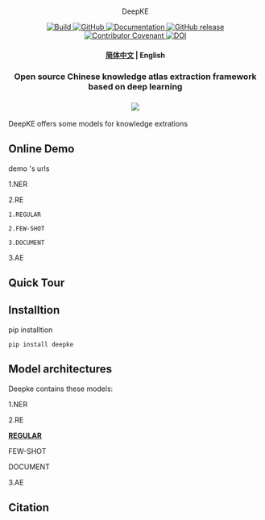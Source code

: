 <p align="center">
    <br>
    <!-- <img src="https://raw.githubusercontent.com/huggingface/transformers/master/docs/source/imgs/transformers_logo_name.png" width="400"/> -->
    DeepKE
    <br>
<p>
<p align="center">
    <a href="https://circleci.com/gh/huggingface/transformers">
        <img alt="Build" src="https://img.shields.io/circleci/build/github/huggingface/transformers/master">
    </a>
    <a href="https://github.com/huggingface/transformers/blob/master/LICENSE">
        <img alt="GitHub" src="https://img.shields.io/github/license/huggingface/transformers.svg?color=blue">
    </a>
    <a href="https://huggingface.co/transformers/index.html">
        <img alt="Documentation" src="https://img.shields.io/website/http/huggingface.co/transformers/index.html.svg?down_color=red&down_message=offline&up_message=online">
    </a>
    <a href="https://github.com/huggingface/transformers/releases">
        <img alt="GitHub release" src="https://img.shields.io/github/release/huggingface/transformers.svg">
    </a>
    <a href="https://github.com/huggingface/transformers/blob/master/CODE_OF_CONDUCT.md">
        <img alt="Contributor Covenant" src="https://img.shields.io/badge/Contributor%20Covenant-v2.0%20adopted-ff69b4.svg">
    </a>
    <a href="https://zenodo.org/badge/latestdoi/155220641"><img src="https://zenodo.org/badge/155220641.svg" alt="DOI"></a>
</p>
<h4 align="center">
    <p>
        <a href="https://github.com/zjunlp/DeepKE/blob/test_new_deepke/README.md">简体中文</a> |
        <b>English</b> 
    <p>
</h4>

<h3 align="center">
    <p>Open source Chinese knowledge atlas extraction framework based on deep learning</p>
</h3>

<h3 align="center">
    <a href="https://hf.co/course"><img src="https://raw.githubusercontent.com/huggingface/transformers/master/docs/source/imgs/course_banner.png"></a>
</h3>

DeepKE offers some models for knowledge extrations

## Online Demo
demo 's urls

1.NER

2.RE 

    1.REGULAR

    2.FEW-SHOT

    3.DOCUMENT

3.AE


## Quick Tour

## Installtion
pip installtion
```
pip install deepke
```

## Model architectures
Deepke contains these models:

1.NER

2.RE 

**[REGULAR](https://github.com/zjunlp/deepke/blob/test_new_deepke/example/re/regular/README.md)**


FEW-SHOT

DOCUMENT

3.AE

## Citation
